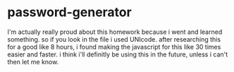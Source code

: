 # password-generator

I'm actually really proud about this homework because i went and learned something. so if you look in the file i used UNIcode. after researching this for a good like 8 hours, i found making the javascript for this like 30 times easier and faster. i think i'll definitly be using this in the future, unless i can't then let me know.